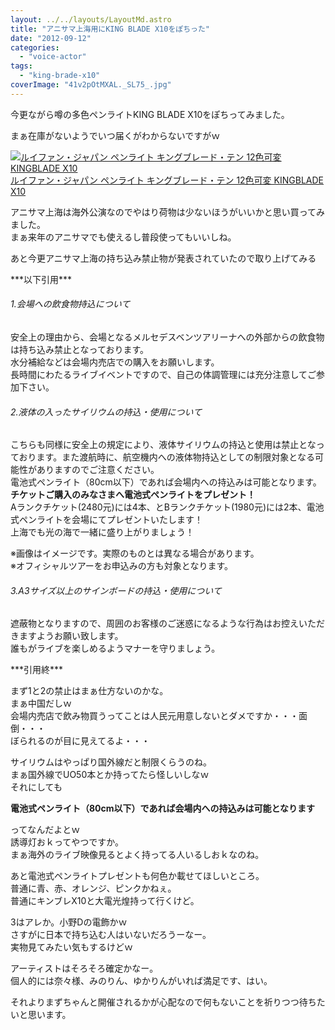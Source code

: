 ```yaml
---
layout: ../../layouts/LayoutMd.astro
title: "アニサマ上海用にKING BLADE X10をぽちった"
date: "2012-09-12"
categories: 
  - "voice-actor"
tags: 
  - "king-brade-x10"
coverImage: "41v2pOtMXAL._SL75_.jpg"
---
```


今更ながら噂の多色ペンライトKING BLADE X10をぽちってみました。

まぁ在庫がないようでいつ届くがわからないですがｗ

[![ルイファン・ジャパン ペンライト キングブレード・テン 12色可変  KINGBLADE X10](images/41v2pOtMXAL._SL75_.jpg)  
ルイファン・ジャパン ペンライト キングブレード・テン 12色可変 KINGBLADE X10  
](https://www.amazon.co.jp/exec/obidos/ASIN/B008HOHYVE/mizuka123-22/ref=nosim)

アニサマ上海は海外公演なのでやはり荷物は少ないほうがいいかと思い買ってみました。  
まぁ来年のアニサマでも使えるし普段使ってもいいしね。

あと今更アニサマ上海の持ち込み禁止物が発表されていたので取り上げてみる

\*\*\*以下引用\*\*\*

###### 1.会場への飲食物持込について

安全上の理由から、会場となるメルセデスベンツアリーナへの外部からの飲食物は持ち込み禁止となっております。  
水分補給などは会場内売店での購入をお願いします。  
長時間にわたるライブイベントですので、自己の体調管理には充分注意してご参加下さい。

###### 2.液体の入ったサイリウムの持込・使用について

こちらも同様に安全上の規定により、液体サイリウムの持込と使用は禁止となっております。また渡航時に、航空機内への液体物持込としての制限対象となる可能性がありますのでご注意ください。  
電池式ペンライト（80cm以下）であれば会場内への持込みは可能となります。  
**チケットご購入のみなさまへ電池式ペンライトをプレゼント！**  
Aランクチケット(2480元)には4本、とBランクチケット(1980元)には2本、電池式ペンライトを会場にてプレゼントいたします！  
上海でも光の海で一緒に盛り上がりましょう！  
  
※画像はイメージです。実際のものとは異なる場合があります。  
※オフィシャルツアーをお申込みの方も対象となります。

###### 3.A3サイズ以上のサインボードの持込・使用について

遮蔽物となりますので、周囲のお客様のご迷惑になるような行為はお控えいただきますようお願い致します。  
誰もがライブを楽しめるようマナーを守りましょう。

\*\*\*引用終\*\*\*

まず1と2の禁止はまぁ仕方ないのかな。  
まぁ中国だしｗ  
会場内売店で飲み物買うってことは人民元用意しないとダメですか・・・面倒・・・  
ぼられるのが目に見えてるよ・・・

サイリウムはやっぱり国外線だと制限くらうのね。  
まぁ国外線でUO50本とか持ってたら怪しいしなｗ  
それにしても

**電池式ペンライト（80cm以下）であれば会場内への持込みは可能となります**

ってなんだよとｗ  
誘導灯おｋってやつですか。  
まぁ海外のライブ映像見るとよく持ってる人いるしおｋなのね。

あと電池式ペンライトプレゼントも何色か載せてほしいところ。  
普通に青、赤、オレンジ、ピンクかねぇ。  
普通にキンブレX10と大電光煌持って行くけど。

3はアレか。小野Dの電飾かｗ  
さすがに日本で持ち込む人はいないだろうーなー。  
実物見てみたい気もするけどｗ

アーティストはそろそろ確定かなー。  
個人的には奈々様、みのりん、ゆかりんがいれば満足です、はい。

それよりまずちゃんと開催されるかが心配なので何もないことを祈りつつ待ちたいと思います。

